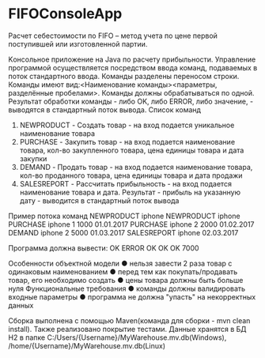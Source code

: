 # FIFOConsoleApp
Расчет себестоимости по FIFO – метод учета по цене первой поступившей или изготовленной партии.

Kонсольное приложение на Java по расчету прибыльности.
Управление программой осуществляется посредством ввода команд, подаваемых в поток
стандартного ввода. Команды разделены переносом строки. Команды имеют
вид:<Наименование команды><параметры, разделённые пробелами>. Команды должны
обрабатываться по одной. Результат обработки команды - либо OK, либо ERROR, либо
значение, - выводятся в стандартный поток вывода.
Список команд
1) NEWPRODUCT <name> - Создать товар - на вход подается уникальное
наименование товара
2) PURCHASE <name> <amount> <price> <date> - Закупить товар - на вход подается
наименование товара, кол-во закупленного товара, цена единицы товара и дата
закупки
3) DEMAND <name> <amount> <price> <date> - Продать товар - на вход подается
наименование товара, кол-во проданного товара, цена единицы товара и дата
продажи
4) SALESREPORT <name> <date> - Рассчитать прибыльность - на вход подается
наименование товара и дата. Результат - прибыль на указанную дату - выводится
в стандартный поток вывода

Пример потока команд
NEWPRODUCT iphone
NEWPRODUCT iphone
PURCHASE iphone 1 1000 01.01.2017
PURCHASE iphone 2 2000 01.02.2017
DEMAND iphone 2 5000 01.03.2017
SALESREPORT iphone 02.03.2017

Программа должна вывести:
OK
ERROR
OK
OK
OK
7000

Особенности объектной модели
● нельзя завести 2 раза товар с одинаковым наименованием
● перед тем как покупать/продавать товар, его необходимо создать
● цены товара должны быть больше нуля
Функциональные требования
● команды должны валидировать входные параметры
● программа не должна "упасть" на некорректных данных 


Сборка выполнена с помощью Maven(команда для сборки - mvn clean install).
Также реализовано покрытие тестами. Данные хранятся в БД H2 в папке C:/Users/{Username}/MyWarehouse.mv.db(Windows), /home/{Username}/MyWarehouse.mv.db(Linux)
